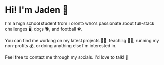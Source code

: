# Hi! I'm Jaden 👋
I'm a high school student from Toronto who's passionate about full-stack challenges 🖥️, dogs 🐕, and football ⚽.

You can find me working on my latest projects 👨‍💻, teaching 👨‍🏫, running my non-profits 💰, or doing anything else I'm interested in.

Feel free to contact me through my socials. I'd love to talk! 💬


<!--
**JaehyeongPark06/JaehyeongPark06** is a ✨ _special_ ✨ repository because its `README.md` (this file) appears on your GitHub profile.

Here are some ideas to get you started:

- 🔭 I’m currently working on ...
- 🌱 I’m currently learning ...
- 👯 I’m looking to collaborate on ...
- 🤔 I’m looking for help with ...
- 💬 Ask me about ...
- 📫 How to reach me: ...
- 😄 Pronouns: ...
- ⚡ Fun fact: ...
-->

